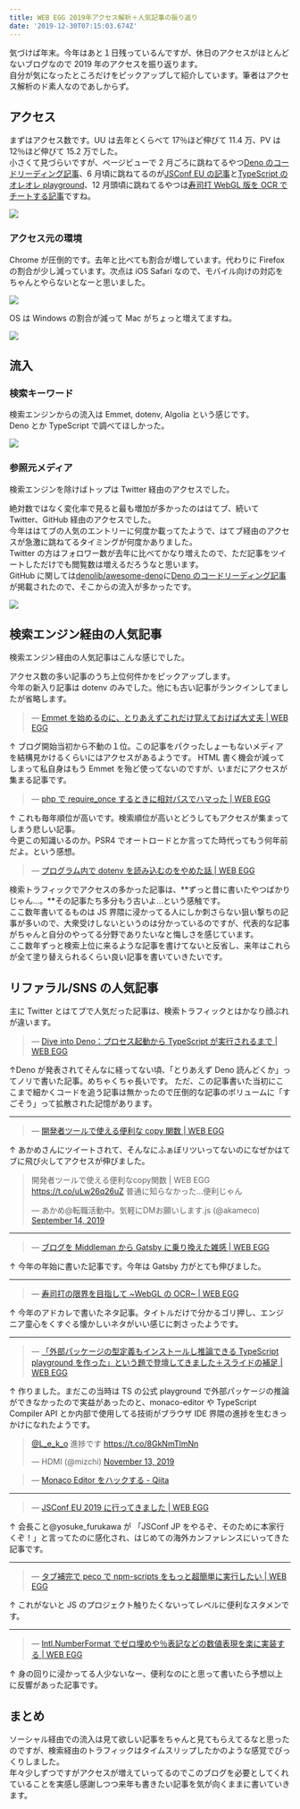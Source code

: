```yaml
---
title: WEB EGG 2019年アクセス解析＋人気記事の振り返り
date: '2019-12-30T07:15:03.674Z'
---
```


気づけば年末。今年はあと１日残っているんですが、休日のアクセスがほとんどないブログなので 2019 年のアクセスを振り返ります。  
自分が気になったところだけをピックアップして紹介しています。筆者はアクセス解析のド素人なのであしからず。

## アクセス

まずはアクセス数です。UU は去年とくらべて 17％ほど伸びて 11.4 万、PV は 12％ほど伸びて 15.2 万でした。  
小さくて見づらいですが、ページビューで 2 月ごろに跳ねてるやつ[Deno のコードリーディング記事](https://blog.leko.jp/post/code-reading-of-deno-boot-process/)、6 月頃に跳ねてるのが[JSConf EU の記事](https://blog.leko.jp/post/jsconfeu2019/)と[TypeScript のオレオレ playground](https://blog.leko.jp/post/introduce-the-new-typescript-playground-for-advanced-use/)、12 月頭頃に跳ねてるやつは[寿司打 WebGL 版を OCR でチートする記事](https://blog.leko.jp/post/ocr-web-gl-with-tesseract-js/)ですね。

![](./2019-12-30-16-18-41.png)

### アクセス元の環境

Chrome が圧倒的です。去年と比べても割合が増しています。代わりに Firefox の割合が少し減っています。次点は iOS Safari なので、モバイル向けの対応をちゃんとやらないとなーと思いました。

![](./2019-12-30-16-22-39.png)

OS は Windows の割合が減って Mac がちょっと増えてますね。

![](./2019-12-30-16-25-26.png)

## 流入

### 検索キーワード

検索エンジンからの流入は Emmet, dotenv, Algolia という感じです。  
Deno とか TypeScript で調べてほしかった。

![](./2019-12-30-16-37-31.png)

### 参照元メディア

検索エンジンを除けばトップは Twitter 経由のアクセスでした。

絶対数ではなく変化率で見ると最も増加が多かったのははてブ、続いて Twitter、GitHub 経由のアクセスでした。  
今年ははてブの人気のエントリーに何度か載ってたようで、はてブ経由のアクセスが急激に跳ねてるタイミングが何度かありました。  
Twitter の方はフォロワー数が去年に比べてかなり増えたので、ただ記事をツイートしただけでも閲覧数は増えるだろうなと思います。  
GitHub に関しては[denolib/awesome-deno](https://github.com/denolib/awesome-deno)に[Deno のコードリーディング記事](https://blog.leko.jp/post/code-reading-of-deno-boot-process/)が掲載されたので、そこからの流入が多かったです。

![](./2019-12-30-16-53-23.png)

## 検索エンジン経由の人気記事

検索エンジン経由の人気記事はこんな感じでした。

アクセス数の多い記事のうち上位何件かをピックアップします。  
今年の新入り記事は dotenv のみでした。他にも古い記事がランクインしてましたが省略します。

> &mdash; [Emmet を始めるのに、とりあえずこれだけ覚えておけば大丈夫 | WEB EGG](https://blog.leko.jp/post/introduction-of-emmet/)

↑ ブログ開始当初から不動の１位。この記事をパクったしょーもないメディアを結構見かけるくらいにはアクセスがあるようです。
HTML 書く機会が減ってしまって私自身はもう Emmet を殆ど使ってないのですが、いまだにアクセスが集まる記事です。

> &mdash; [php で require_once するときに相対パスでハマった | WEB EGG](https://blog.leko.jp/post/fix-require-relative-path-of-php/)

↑ これも毎年順位が高いです。検索順位が高いとどうしてもアクセスが集まってしまう悲しい記事。  
今更この知識いるのか。PSR4 でオートロードとか言ってた時代ってもう何年前だよ。という感想。

> &mdash; [プログラム内で dotenv を読み込むのをやめた話 | WEB EGG](https://blog.leko.jp/post/you-might-not-need-dotenv-in-source/)

検索トラフィックでアクセスの多かった記事は、**ずっと昔に書いたやつばかりじゃん...。**その記事たち多分もう古いよ...という感触です。  
ここ数年書いてるものは JS 界隈に浸かってる人にしか刺さらない狙い撃ちの記事が多いので、大衆受けしないというのは分かっているのですが、代表的な記事がちゃんと自分のやってる分野でありたいなと悔しさを感じています。  
ここ数年ずっと検索上位に来るような記事を書けてないと反省し、来年はこれらが全て塗り替えられるくらい良い記事を書いていきたいです。

## リファラル/SNS の人気記事

主に Twitter とはてブで人気だった記事は、検索トラフィックとはかなり顔ぶれが違います。

> &mdash; [Dive into Deno：プロセス起動から TypeScript が実行されるまで | WEB EGG](https://blog.leko.jp/post/code-reading-of-deno-boot-process/)

↑Deno が発表されてそんなに経ってない頃、「とりあえず Deno 読んどくか」ってノリで書いた記事。めちゃくちゃ長いです。
ただ、この記事書いた当初にここまで細かくコードを追う記事は無かったので圧倒的な記事のボリュームに「すごそう」って拡散された記憶があります。

---

> &mdash; [開発者ツールで使える便利な copy 関数 | WEB EGG](https://blog.leko.jp/post/copy-function-of-developer-tools/)

↑ あかめさんにツイートされて、そんなにふぁぼリツいってないのになぜかはてブに飛び火してアクセスが伸びました。

<blockquote class="twitter-tweet"><p lang="ja" dir="ltr">開発者ツールで使える便利なcopy関数 | WEB EGG <a href="https://t.co/uLw26q26uZ">https://t.co/uLw26q26uZ</a> 普通に知らなかった...便利じゃん</p>&mdash; あかめ@転職活動中。気軽にDMお願いします.js (@akameco) <a href="https://twitter.com/akameco/status/1172880627764355073?ref_src=twsrc%5Etfw">September 14, 2019</a></blockquote> <script async src="https://platform.twitter.com/widgets.js" charset="utf-8"></script>

---

> &mdash; [ブログを Middleman から Gatsby に乗り換えた雑感 | WEB EGG](https://blog.leko.jp/post/impression-comparison-of-middleman-and-gatsby/)

↑ 今年の年始に書いた記事です。今年は Gatsby 力がとても伸びました。

---

> &mdash; [寿司打の限界を目指して ~WebGL の OCR~ | WEB EGG](https://blog.leko.jp/post/ocr-web-gl-with-tesseract-js/)

↑ 今年のアドカレで書いたネタ記事。タイトルだけで分かるゴリ押し、エンジニア童心をくすぐる懐かしいネタがいい感じに刺さったようです。

---

> &mdash; [「外部パッケージの型定義もインストールし推論できる TypeScript playground を作った」という題で登壇してきました＋スライドの補足 | WEB EGG](https://blog.leko.jp/post/introduce-the-new-typescript-playground-for-advanced-use/)

↑ 作りました。まだこの当時は TS の公式 playground で外部パッケージの推論ができなかったので実益があったのと、monaco-editor や TypeScript Compiler API とか内部で使用してる技術がブラウザ IDE 界隈の進捗を生むきっかけになれたようです。

<blockquote class="twitter-tweet"><p lang="ja" dir="ltr"><a href="https://twitter.com/L_e_k_o?ref_src=twsrc%5Etfw">@L_e_k_o</a> 進捗です <a href="https://t.co/8GkNmTlmNn">https://t.co/8GkNmTlmNn</a></p>&mdash; HDMI (@mizchi) <a href="https://twitter.com/mizchi/status/1194630582057107456?ref_src=twsrc%5Etfw">November 13, 2019</a></blockquote> <script async src="https://platform.twitter.com/widgets.js" charset="utf-8"></script>

> &mdash; [Monaco Editor をハックする - Qiita](https://qiita.com/mizchi/items/5c5cb5abcb22d87f9031#typescript-%E3%81%AE%E3%82%B3%E3%83%B3%E3%83%91%E3%82%A4%E3%83%A9%E3%82%AA%E3%83%97%E3%82%B7%E3%83%A7%E3%83%B3%E3%82%92%E5%A4%89%E6%9B%B4%E3%81%99%E3%82%8B)

---

> &mdash; [JSConf EU 2019 に行ってきました | WEB EGG](https://blog.leko.jp/post/jsconfeu2019/)

↑ 会長こと@yosuke_furukawa が 「JSConf JP をやるぞ、そのために本家行くぞ！」と言ってたのに感化され、はじめての海外カンファレンスにいってきた記事です。

---

> &mdash; [タブ補完で peco で npm-scripts をもっと超簡単に実行したい | WEB EGG](https://blog.leko.jp/post/more-easy-to-use-npm-scripts/)

↑ これがないと JS のプロジェクト触りたくないってレベルに便利なスタメンです。

---

> &mdash; [Intl.NumberFormat でゼロ埋めや％表記などの数値表現を楽に実装する | WEB EGG](https://blog.leko.jp/post/what-benefit-of-intl-number-format/)

↑ 身の回りに浸かってる人少ないなー、便利なのにと思って書いたら予想以上に反響があった記事です。

## まとめ

ソーシャル経由での流入は見て欲しい記事をちゃんと見てもらえてるなと思ったのですが、検索経由のトラフィックはタイムスリップしたかのような感覚でびっくりしました。  
年々少しずつですがアクセスが増えていってるのでこのブログを必要としてくれていることを実感し感謝しつつ来年も書きたい記事を気が向くままに書いていきます。
